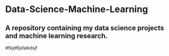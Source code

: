 # Data-Science-Machine-Learning
A repository containing my data science projects and machine learning research.
-------------------------------------------------------------------------------
#fkjdfljsfalkdsjf
